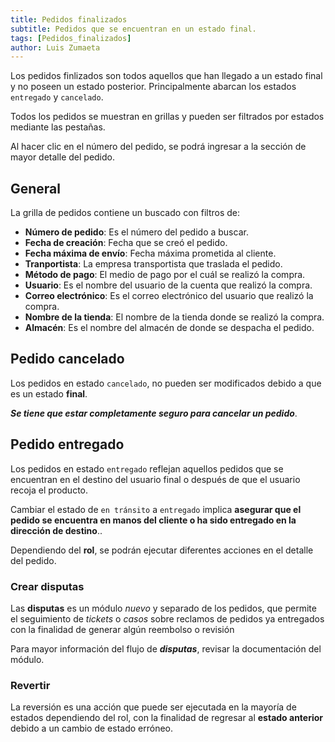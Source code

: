 ```yaml
---
title: Pedidos finalizados
subtitle: Pedidos que se encuentran en un estado final.
tags: [Pedidos_finalizados]
author: Luis Zumaeta
---
```


Los pedidos finlizados son todos aquellos que han llegado a un estado final y no poseen un estado posterior. Principalmente abarcan los estados `entregado` y `cancelado`.

Todos los pedidos se muestran en grillas y pueden ser filtrados por estados mediante las pestañas.

Al hacer clic en el número del pedido, se podrá ingresar a la sección de mayor detalle del pedido.

## General

La grilla de pedidos contiene un buscado con filtros de:

- **Número de pedido**: Es el número del pedido a buscar.
- **Fecha de creación**: Fecha que se creó el pedido.
- **Fecha máxima de envío**: Fecha máxima prometida al cliente.
- **Tranportista**: La empresa transportista que traslada el pedido.
- **Método de pago**: El medio de pago por el cuál se realizó la compra.
- **Usuario**: Es el nombre del usuario de la cuenta que realizó la compra.
- **Correo electrónico**: Es el correo electrónico del usuario que realizó la compra.
- **Nombre de la tienda**: El nombre de la tienda donde se realizó la compra.
- **Almacén**: Es el nombre del almacén de donde se despacha el pedido.

## Pedido cancelado

Los pedidos en estado `cancelado`, no pueden ser modificados debido a que es un estado **final**.

***Se tiene que estar completamente seguro para cancelar un pedido***.

## Pedido entregado

Los pedidos en estado `entregado` reflejan aquellos pedidos que se encuentran en el destino del usuario final o después de que el usuario recoja el producto.

Cambiar el estado de `en tránsito` a `entregado` implica **asegurar que el pedido se encuentra en manos del cliente o ha sido entregado en la dirección de destino**..

Dependiendo del **rol**, se podrán ejecutar diferentes acciones en el detalle del pedido.

### Crear disputas

Las **disputas** es un módulo *nuevo* y separado de los pedidos, que permite el seguimiento de *tickets* o *casos* sobre reclamos de pedidos ya entregados con la finalidad de generar algún reembolso o revisión

Para mayor información del flujo de ***disputas***, revisar la documentación del módulo.

### Revertir

La reversión es una acción que puede ser ejecutada en la mayoría de estados dependiendo del rol, con la finalidad de regresar al **estado anterior** debido a un cambio de estado erróneo.

